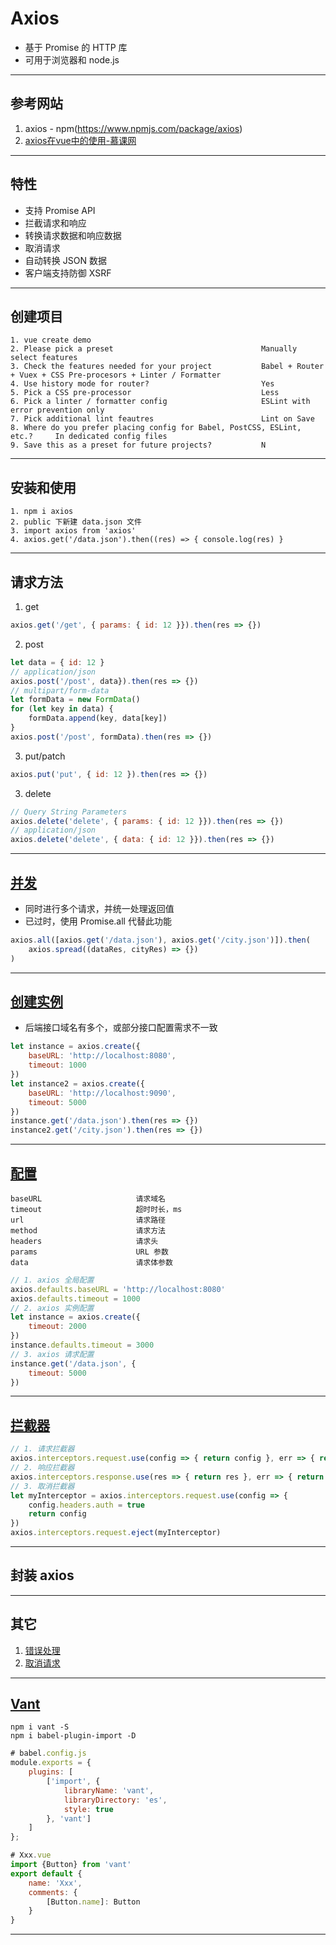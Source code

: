 # Axios
- 基于 Promise 的 HTTP 库
- 可用于浏览器和 node.js 
---
## 参考网站
1. axios - npm(https://www.npmjs.com/package/axios)
2. [axios在vue中的使用-慕课网](https://www.imooc.com/learn/1152)
---
## 特性
- 支持 Promise API
- 拦截请求和响应
- 转换请求数据和响应数据
- 取消请求
- 自动转换 JSON 数据
- 客户端支持防御 XSRF
---
## 创建项目
    1. vue create demo
    2. Please pick a preset                                 Manually select features
    3. Check the features needed for your project           Babel + Router + Vuex + CSS Pre-procesors + Linter / Formatter
    4. Use history mode for router?                         Yes
    5. Pick a CSS pre-processor                             Less
    6. Pick a linter / formatter config                     ESLint with error prevention only
    7. Pick additional lint feautres                        Lint on Save
    8. Where do you prefer placing config for Babel, PostCSS, ESLint, etc.?     In dedicated config files
    9. Save this as a preset for future projects?           N                    
---
## 安装和使用
    1. npm i axios
    2. public 下新建 data.json 文件
    3. import axios from 'axios'
    4. axios.get('/data.json').then((res) => { console.log(res) }
---
## 请求方法
1. get
```javascript
axios.get('/get', { params: { id: 12 }}).then(res => {})
```
2. post
```javascript
let data = { id: 12 }
// application/json
axios.post('/post', data}).then(res => {})
// multipart/form-data
let formData = new FormData()
for (let key in data) {
    formData.append(key, data[key])
}
axios.post('/post', formData).then(res => {})
```
3. put/patch
```javascript
axios.put('put', { id: 12 }).then(res => {})
```
3. delete
```javascript
// Query String Parameters
axios.delete('delete', { params: { id: 12 }}).then(res => {})
// application/json
axios.delete('delete', { data: { id: 12 }}).then(res => {})
```
---
## [并发](https://www.npmjs.com/package/axios#concurrency-deprecated)
- 同时进行多个请求，并统一处理返回值
- 已过时，使用 Promise.all 代替此功能
```javascript
axios.all([axios.get('/data.json'), axios.get('/city.json')]).then(
    axios.spread((dataRes, cityRes) => {})
)
```
---
## [创建实例](https://www.npmjs.com/package/axios#creating-an-instance)
- 后端接口域名有多个，或部分接口配置需求不一致
```javascript
let instance = axios.create({
    baseURL: 'http://localhost:8080',
    timeout: 1000
})
let instance2 = axios.create({
    baseURL: 'http://localhost:9090',
    timeout: 5000
})
instance.get('/data.json').then(res => {})
instance2.get('/city.json').then(res => {})
 ```
---
## [配置](https://www.npmjs.com/package/axios#request-config)
```
baseURL                     请求域名
timeout                     超时时长，ms
url                         请求路径
method                      请求方法
headers                     请求头
params                      URL 参数
data                        请求体参数
```
```javascript
// 1. axios 全局配置
axios.defaults.baseURL = 'http://localhost:8080'
axios.defaults.timeout = 1000
// 2. axios 实例配置
let instance = axios.create({
    timeout: 2000
})
instance.defaults.timeout = 3000
// 3. axios 请求配置
instance.get('/data.json', {
    timeout: 5000
})
```
---
## [拦截器](https://www.npmjs.com/package/axios#interceptors)
```javascript
// 1. 请求拦截器
axios.interceptors.request.use(config => { return config }, err => { return Promise.reject(err) })
// 2. 响应拦截器
axios.interceptors.response.use(res => { return res }, err => { return Promise.reject(err) })
// 3. 取消拦截器
let myInterceptor = axios.interceptors.request.use(config => {
    config.headers.auth = true
    return config
})
axios.interceptors.request.eject(myInterceptor)
```
---
## 封装 axios

---
## 其它
1. [错误处理](https://www.npmjs.com/package/axios#handling-errors)
2. [取消请求](https://www.npmjs.com/package/axios#cancellation)
---
## [Vant](https://youzan.github.io/vant/#/zh-CN/)
```
npm i vant -S
npm i babel-plugin-import -D
```
```javascript
# babel.config.js
module.exports = {
    plugins: [
        ['import', {
            libraryName: 'vant',
            libraryDirectory: 'es',
            style: true
        }, 'vant']
    ]
};

# Xxx.vue
import {Button} from 'vant'
export default {
    name: 'Xxx',
    comments: {
        [Button.name]: Button
    }
}
```
---